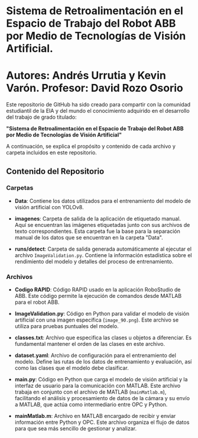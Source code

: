 # Sistema de Retroalimentación en el Espacio de Trabajo del Robot ABB por Medio de Tecnologías de Visión Artificial.
# Autores: Andrés Urrutia y Kevin Varón. Profesor: David Rozo Osorio

Este repositorio de GitHub ha sido creado para compartir con la comunidad estudiantil de la EIA y del mundo el conocimiento adquirido en el desarrollo del trabajo de grado titulado:

**"Sistema de Retroalimentación en el Espacio de Trabajo del Robot ABB por Medio de Tecnologías de Visión Artificial"**

A continuación, se explica el propósito y contenido de cada archivo y carpeta incluidos en este repositorio.

## Contenido del Repositorio

### Carpetas

- **Data**: Contiene los datos utilizados para el entrenamiento del modelo de visión artificial con YOLOv8.

- **imagenes**: Carpeta de salida de la aplicación de etiquetado manual. Aquí se encuentran las imágenes etiquetadas junto con sus archivos de texto correspondientes. Esta carpeta fue la base para la separación manual de los datos que se encuentran en la carpeta "Data".

- **runs/detect**: Carpeta de salida generada automáticamente al ejecutar el archivo `ImageValidation.py`. Contiene la información estadística sobre el rendimiento del modelo y detalles del proceso de entrenamiento.

### Archivos

- **Codigo RAPID**: Código RAPID usado en la aplicación RoboStudio de ABB. Este código permite la ejecución de comandos desde MATLAB para el robot ABB.

- **ImageValidation.py**: Código en Python para validar el modelo de visión artificial con una imagen específica (`image_90.png`). Este archivo se utiliza para pruebas puntuales del modelo.

- **classes.txt**: Archivo que especifica las clases u objetos a diferenciar. Es fundamental mantener el orden de las clases en este archivo.

- **dataset.yaml**: Archivo de configuración para el entrenamiento del modelo. Define las rutas de los datos de entrenamiento y evaluación, así como las clases que el modelo debe clasificar.

- **main.py**: Código en Python que carga el modelo de visión artificial y la interfaz de usuario para la comunicación con MATLAB. Este archivo trabaja en conjunto con el archivo de MATLAB (`mainMatlab.m`), facilitando el análisis y procesamiento de datos de la cámara y su envío a MATLAB, que actúa como intermediario entre OPC y Python.

- **mainMatlab.m**: Archivo en MATLAB encargado de recibir y enviar información entre Python y OPC. Este archivo organiza el flujo de datos para que sea más sencillo de gestionar y analizar.


